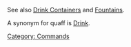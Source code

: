 See also [Drink Containers](:Category:_Drink_Containers "wikilink") and
[Fountains](Fountains "wikilink").

A synonym for quaff is [Drink](Drink "wikilink").

[Category: Commands](Category:_Commands "wikilink")
